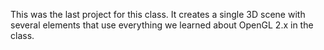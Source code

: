 This was the last project for this class. It creates a single 3D scene with several elements that use everything we learned about OpenGL 2.x in the class.
